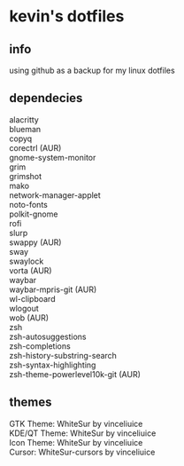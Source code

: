 # kevin's dotfiles

## info

using github as a backup for my linux dotfiles

## dependecies

alacritty  
blueman  
copyq  
corectrl (AUR)  
gnome-system-monitor  
grim  
grimshot  
mako  
network-manager-applet  
noto-fonts  
polkit-gnome  
rofi  
slurp  
swappy (AUR)  
sway  
swaylock  
vorta (AUR)  
waybar  
waybar-mpris-git (AUR)  
wl-clipboard  
wlogout  
wob (AUR)  
zsh  
zsh-autosuggestions  
zsh-completions  
zsh-history-substring-search  
zsh-syntax-highlighting  
zsh-theme-powerlevel10k-git (AUR)  

## themes

GTK Theme: WhiteSur by vinceliuice  
KDE/QT Theme: WhiteSur by vinceliuice  
Icon Theme: WhiteSur by vinceliuice  
Cursor: WhiteSur-cursors by vinceliuice
